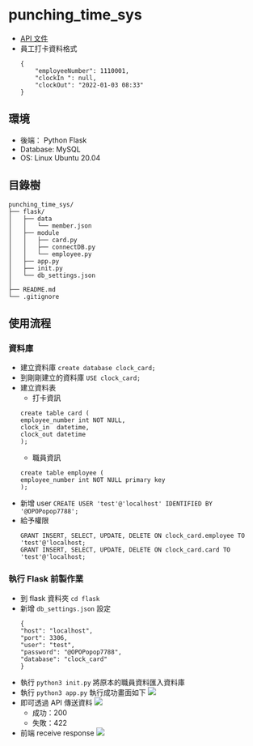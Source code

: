 # punching_time_sys
- [API 文件](https://hackmd.io/@chi-hua/rkZ5UEqjn)
- 員工打卡資料格式
    ```json=
    {
        "employeeNumber": 1110001,
        "clockIn ": null,
        "clockOut": "2022-01-03 08:33"
    }
    ```
## 環境
- 後端： Python Flask
- Database: MySQL
- OS: Linux Ubuntu 20.04
## 目錄樹
```txt=
punching_time_sys/
├── flask/
│   ├── data
│   │   └── member.json
│   ├── module
│   │   ├── card.py
│   │   ├── connectDB.py
│   │   └── employee.py
│   ├── app.py
│   ├── init.py
│   └── db_settings.json
│   
├── README.md
└── .gitignore
```
## 使用流程
### 資料庫
- 建立資料庫 `create database clock_card;`
- 到剛剛建立的資料庫 `USE clock_card;`
- 建立資料表
    - 打卡資訊
    ```sql=
    create table card (
    employee_number int NOT NULL,
    clock_in  datetime,
    clock_out datetime
    );
    ```
    - 職員資訊
    ```sql=
    create table employee (
    employee_number int NOT NULL primary key
    );
    ```
- 新增 user `CREATE USER 'test'@'localhost' IDENTIFIED BY '@OPOPopop7788';`
- 給予權限
    ```sql=
    GRANT INSERT, SELECT, UPDATE, DELETE ON clock_card.employee TO 'test'@'localhost;
    GRANT INSERT, SELECT, UPDATE, DELETE ON clock_card.card TO 'test'@'localhost;
    ```
### 執行 Flask 前製作業
- 到 flask 資料夾 `cd flask` 
- 新增 `db_settings.json` 設定
    ```json=
    {
    "host": "localhost",
    "port": 3306,
    "user": "test",
    "password": "@OPOPopop7788",
    "database": "clock_card"
    }
    ```
- 執行 `python3 init.py` 將原本的職員資料匯入資料庫
- 執行 `python3 app.py` 執行成功畫面如下
![](https://hackmd.io/_uploads/rJdWL1b22.png)
- 即可透過 API 傳送資料
![](https://hackmd.io/_uploads/BJrAIyWnh.png)
    - 成功：200
    - 失敗：422
- 前端 receive response
![](https://hackmd.io/_uploads/rJvmOJWhn.png)
